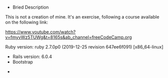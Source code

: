 
* Bried Description
  
This is not a creation of mine. It's an exercise, following a course available on the following link:

https://www.youtube.com/watch?v=fmyvWz5TUWg&t=8165s&ab_channel=freeCodeCamp.org

Ruby version: ruby 2.7.0p0 (2019-12-25 revision 647ee6f091) [x86_64-linux]
* Rails version: 6.0.4
* Bootstrap 

-


<!-- * System dependencies

* Configuration

* Database creation

* Database initialization

* How to run the test suite

* Services (job queues, cache servers, search engines, etc.)

* Deployment instructions

* ... -->
